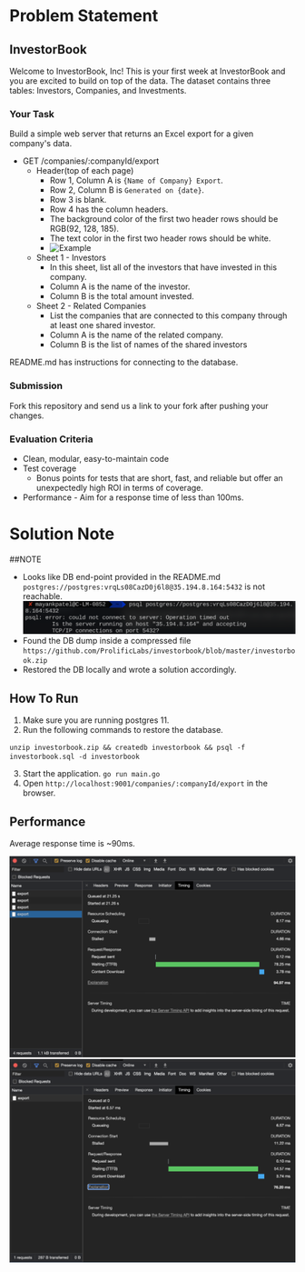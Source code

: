 # Problem Statement
## InvestorBook

Welcome to InvestorBook, Inc! This is your first week at InvestorBook and you
are excited to build on top of the data. The dataset contains three tables:
Investors, Companies, and Investments.

### Your Task

Build a simple web server that returns an Excel export for a given company's
data.

- GET /companies/:companyId/export
  - Header(top of each page)
    - Row 1, Column A is `{Name of Company} Export`.
    - Row 2, Column B is `Generated on {date}`.
    - Row 3 is blank.
    - Row 4 has the column headers.
    - The background color of the first two header rows should be RGB(92, 128,
      185).
    - The text color in the first two header rows should be white.
    - ![Example](header-screenshot.png "Example")
  - Sheet 1 - Investors
    - In this sheet, list all of the investors that have invested in this
      company.
    - Column A is the name of the investor.
    - Column B is the total amount invested.
  - Sheet 2 - Related Companies
    - List the companies that are connected to this company through at least one
      shared investor.
    - Column A is the name of the related company.
    - Column B is the list of names of the shared investors

README.md has instructions for connecting to the database.

### Submission

Fork this repository and send us a link to your fork after pushing your changes.

### Evaluation Criteria

- Clean, modular, easy-to-maintain code
- Test coverage
  - Bonus points for tests that are short, fast, and reliable but offer an
    unexpectedly high ROI in terms of coverage.
- Performance - Aim for a response time of less than 100ms.

# Solution Note

##NOTE

- Looks like DB end-point provided in the README.md `postgres://postgres:vrqLs08CazD0j6l8@35.194.8.164:5432` is not reachable.
![DB Error](./db_error.png)
- Found the DB dump inside a compressed file `https://github.com/ProlificLabs/investorbook/blob/master/investorbook.zip`
- Restored the DB locally and wrote a solution accordingly.

## How To Run

1. Make sure you are running postgres 11. 
2. Run the following commands to restore the database.
```
unzip investorbook.zip && createdb investorbook && psql -f investorbook.sql -d investorbook
```
3. Start the application. `go run main.go`
4. Open `http://localhost:9001/companies/:companyId/export` in the browser.

## Performance
Average response time is ~90ms.

![Res1](./res1.png)
![Res2](./res2.png)
